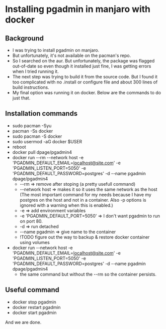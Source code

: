 # Installing pgadmin in manjaro with docker

## Background
+ I was trying to install pgadmin on manjaro.
+ But unfortunately, it's not available on the pacman's repo.
+ So I searched on the aur. But unfortunately, the package was flagged
  out-of-date so even though it installed just fine, I was getting errors when
  I tried running it.
+ The next step was trying to build it from the source code. But I found it too
  complicated with no .install or configure file and about 300 lines of build instructions.
+ My final option was running it on docker. Below are the commands to do just that.

## Installation commands
+ sudo pacman -Syu
+ pacman -Ss docker
+ sudo pacman -S docker
+ sudo usermod -aG docker $USER 
+ reboot
+ docker pull dpage/pgadmin4
+ docker run --rm --network host -e 'PGADMIN_DEFAULT_EMAIL=localhost@site.com' -e 'PGADMIN_LISTEN_PORT=5050' -e 'PGADMIN_DEFAULT_PASSWORD=postgres' -d --name pgadmin dpage/pgadmin4 
    * --rm => remove after stoping (a pretty usefull command)
    * --network host => makes it so it uses the same network as the host (The
      most important command for my needs because I have my postgres on the host
      and not in a container. Also -p options is ignored with a warning when this
      is enabled.)
    * -e => add environment variables
    * -e 'PGADMIN_DEFAULT_PORT=5050' => I don't want pgadmin to run on port 80.
    * -d => run detached
    * --name pgadmin => give name to the container
    * !TODO figure out the way to backup & restore docker container using volumes
+ docker run --network host -e 'PGADMIN_DEFAULT_EMAIL=localhost@site.com' -e 'PGADMIN_LISTEN_PORT=5050' -e 'PGADMIN_DEFAULT_PASSWORD=postgres' -d --name pgadmin dpage/pgadmin4 
    * the same command but without the --rm so the container persists.

## Useful command
+ docker stop pgadmin
+ docker restart pgadmin
+ docker start pgadmin

And we are done.
